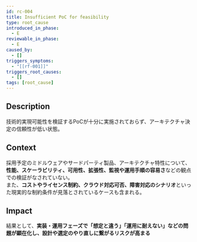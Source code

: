 ```yaml
---
id: rc-004
title: Insufficient PoC for feasibility
type: root_cause
introduced_in_phase:
  - E
reviewable_in_phase:
  - E
caused_by:
  - []
triggers_symptoms:
  - "[[rf-001]]"
triggers_root_causes:
  - []
tags: [root_cause]
---
```


## Description
技術的実現可能性を検証するPoCが十分に実施されておらず、アーキテクチャ決定の信頼性が低い状態。

## Context
採用予定のミドルウェアやサードパーティ製品、アーキテクチャ特性について、**性能、スケーラビリティ、可用性、拡張性、監視や運用手順の容易さ**などの観点での検証がなされていない。  
また、**コストやライセンス制約、クラウド対応可否、障害対応のシナリオ**といった現実的な制約条件が見落とされているケースも含まれる。

## Impact
結果として、**実装・運用フェーズで「想定と違う」「運用に耐えない」などの問題が顕在化し、設計や選定のやり直しに繋がるリスクが高まる**